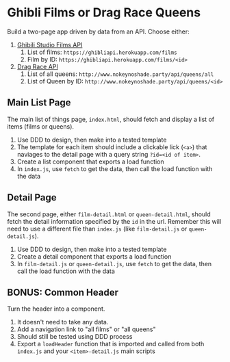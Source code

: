 # Ghibli Films or Drag Race Queens

Build a two-page app driven by data from an API. Choose either:

1. [Ghibili Studio Films API](https://ghibliapi.herokuapp.com/)
    1. List of films: `https://ghibliapi.herokuapp.com/films`
    1. Film by ID: `https://ghibliapi.herokuapp.com/films/<id>`
1. [Drag Race API](https://drag-race-api.readme.io/docs)
    1. List of all queens: `http://www.nokeynoshade.party/api/queens/all`
    1. List of Queen by ID: `http://www.nokeynoshade.party/api/queens/<id>`
  
## Main List Page

The main list of things page, `index.html`, should fetch and display a list of items (films or queens).

1. Use DDD to design, then make into a tested template
1. The template for each item should include a clickable lick (`<a>`) that naviages to the detail
page with a query string `?id=<id of item>`.
1. Create a list component that exports a load function
1. In `index.js`, use `fetch` to get the data, then call the load function with the data

## Detail Page

The second page, either `film-detail.html` or `queen-detail.html`, should fetch the detail information
specified by the `id` in the url. Remember this will need to use a different file than `index.js` 
(like `film-detail.js` or `queen-detail.js`).

1. Use DDD to design, then make into a tested template
1. Create a detail component that exports a load function
1. In `film-detail.js` or `queen-detail.js`, use `fetch` to get the data, then call the load function with the data

## BONUS: Common Header

Turn the header into a component. 

1. It doesn't need to take any data.
1. Add a navigation link to "all films" or "all queens"
1. Should still be tested using DDD process
1. Export a `loadHeader` function that is imported and called from both `index.js` and your `<item>-detail.js` main scripts
